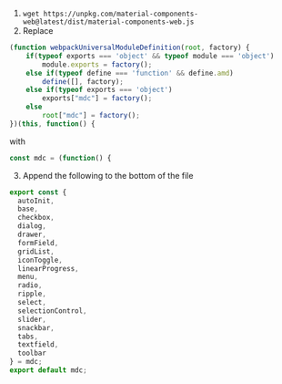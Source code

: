 1. `wget https://unpkg.com/material-components-web@latest/dist/material-components-web.js`
2. Replace 
```js
(function webpackUniversalModuleDefinition(root, factory) {
	if(typeof exports === 'object' && typeof module === 'object')
		module.exports = factory();
	else if(typeof define === 'function' && define.amd)
		define([], factory);
	else if(typeof exports === 'object')
		exports["mdc"] = factory();
	else
		root["mdc"] = factory();
})(this, function() {
```
with
```js
const mdc = (function() {
```
3. Append the following to the bottom of the file 
```js
export const {
  autoInit,
  base,
  checkbox,
  dialog,
  drawer,
  formField,
  gridList,
  iconToggle,
  linearProgress,
  menu,
  radio,
  ripple,
  select,
  selectionControl,
  slider,
  snackbar,
  tabs,
  textfield,
  toolbar
} = mdc;
export default mdc;
```